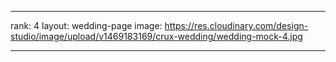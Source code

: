 ---

rank: 4
layout: wedding-page
image: https://res.cloudinary.com/design-studio/image/upload/v1469183169/crux-wedding/wedding-mock-4.jpg

---